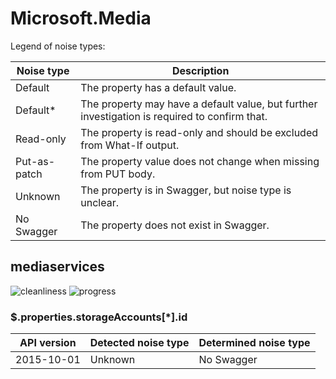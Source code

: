 # Microsoft.Media

Legend of noise types:

| Noise type   | Description                                                                                   |
| ------------ | --------------------------------------------------------------------------------------------- |
| Default      | The property has a default value.                                                             |
| Default*     | The property may have a default value, but further investigation is required to confirm that. |
| Read-only    | The property is read-only and should be excluded from What-If output.                         |
| Put-as-patch | The property value does not change when missing from PUT body.                                |
| Unknown      | The property is in Swagger, but noise type is unclear.                                        |
| No Swagger   | The property does not exist in Swagger.                                                       |

## mediaservices

![cleanliness](https://img.shields.io/badge/cleanliness-87.50%25%20(7%20/%208)-green) ![progress](https://img.shields.io/badge/progress-0.00%25%20(0%20/%201)-red)

### \$.properties.storageAccounts[*].id

| API version | Detected noise type | Determined noise type |
| ----------- | ------------------- | --------------------- |
| 2015-10-01  | Unknown             | No Swagger            |
